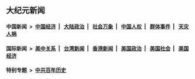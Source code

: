 ## 大纪元新闻

#### 中国新闻 &nbsp;>&nbsp; [中国经济](indexes/ncid283/README.md?06140445) &nbsp;| &nbsp; [大陆政治](indexes/ncid277/README.md?06140445) &nbsp;| &nbsp; [社会万象](indexes/ncid282/README.md?06140445) &nbsp;| &nbsp; [中国人权](indexes/ncid278/README.md?06140445) &nbsp;| &nbsp; [群体事件](indexes/ncid279/README.md?06140445) &nbsp;| &nbsp; [天灾人祸](indexes/ncid280/README.md?06140445)

#### 国际新闻 &nbsp;>&nbsp; [美中关系](indexes/nf1412576/README.md?06140445) &nbsp;| &nbsp; [台湾新闻](indexes/ncid1349361/README.md?06140445) &nbsp;| &nbsp; [香港新闻](indexes/ncid1349362/README.md?06140445) &nbsp;| &nbsp; [美国政治](indexes/ncid1078159/README.md?06140445) &nbsp;| &nbsp; [美国社会](indexes/ncid1078160/README.md?06140445) &nbsp;| &nbsp; [美国经济](indexes/ncid1078158/README.md?06140445)

#### 特别专题 &nbsp;>&nbsp; [中共百年历史](https://github.com/easy2view/epoch-special/blob/master/README.md?06140445)  

